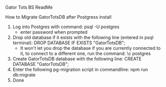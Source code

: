 Gator Tots BS ReadMe

How to Migrate GatorTotsDB after Postgress install

1. Log into Postgres with command:
   psql -U postgres
   - enter password when prompted
2. Drop old database if it exists with the following line (entered in psql terminal):
   DROP DATABASE IF EXISTS "GatorTotsDB";
   - It won't let you drop the database if you are currently connected to it, to connect to a
     different one, run the command: \c postgres
3. Create GatorTotsDB database with the following line:
   CREATE DATABASE "GatorTotsDB";
4. Enter the following pg-migration script in commandline:
   npm run db:migrate
5. Done
